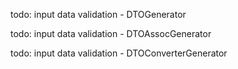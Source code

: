 todo: input data validation - DTOGenerator

todo: input data validation - DTOAssocGenerator

todo: input data validation - DTOConverterGenerator
